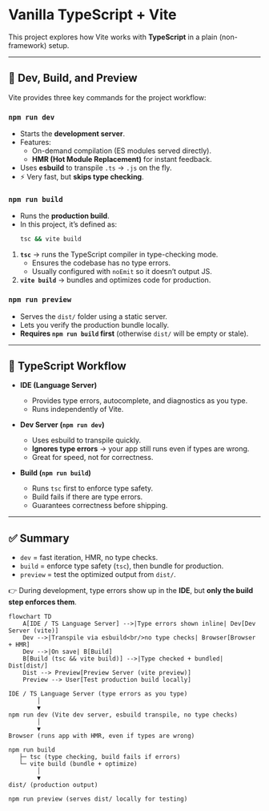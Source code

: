# Vanilla TypeScript + Vite

This project explores how Vite works with **TypeScript** in a plain (non-framework) setup.

---

## 🚀 Dev, Build, and Preview

Vite provides three key commands for the project workflow:

### `npm run dev`
- Starts the **development server**.  
- Features:
  - On-demand compilation (ES modules served directly).  
  - **HMR (Hot Module Replacement)** for instant feedback.  
- Uses **esbuild** to transpile `.ts` → `.js` on the fly.  
- ⚡ Very fast, but **skips type checking**.  

### `npm run build`
- Runs the **production build**.  
- In this project, it’s defined as:
  ```sh
  tsc && vite build
  ```
1. **`tsc`** → runs the TypeScript compiler in type-checking mode.
    - Ensures the codebase has no type errors.
    - Usually configured with `noEmit` so it doesn’t output JS.
2. **`vite build`** → bundles and optimizes code for production.

### `npm run preview`
- Serves the `dist/` folder using a static server.
- Lets you verify the production bundle locally.
- **Requires `npm run build` first** (otherwise `dist/` will be empty or stale).

---

## 🧠 TypeScript Workflow

- **IDE (Language Server)**
    - Provides type errors, autocomplete, and diagnostics as you type.
    - Runs independently of Vite.

- **Dev Server (`npm run dev`)**
    - Uses esbuild to transpile quickly.
    - **Ignores type errors** → your app still runs even if types are wrong.
    - Great for speed, not for correctness.

- **Build (`npm run build`)**
    - Runs `tsc` first to enforce type safety.
    - Build fails if there are type errors.
    - Guarantees correctness before shipping.

---

## ✅ Summary

- `dev` = fast iteration, HMR, no type checks.
- `build` = enforce type safety (`tsc`), then bundle for production.
- `preview` = test the optimized output from `dist/`.

👉 During development, type errors show up in the **IDE**, but **only the build step enforces them**.


```mermaid
flowchart TD
    A[IDE / TS Language Server] -->|Type errors shown inline| Dev[Dev Server (vite)]
    Dev -->|Transpile via esbuild<br/>no type checks| Browser[Browser + HMR]
    Dev -->|On save| B[Build]
    B[Build (tsc && vite build)] -->|Type checked + bundled| Dist[dist/]
    Dist --> Preview[Preview Server (vite preview)]
    Preview --> User[Test production build locally]
```

```text
IDE / TS Language Server (type errors as you type)
        │
        ▼
npm run dev (Vite dev server, esbuild transpile, no type checks)
        │
        ▼
Browser (runs app with HMR, even if types are wrong)

npm run build
   ├─ tsc (type checking, build fails if errors)
   └─ vite build (bundle + optimize)
        │
        ▼
dist/ (production output)

npm run preview (serves dist/ locally for testing)
```
